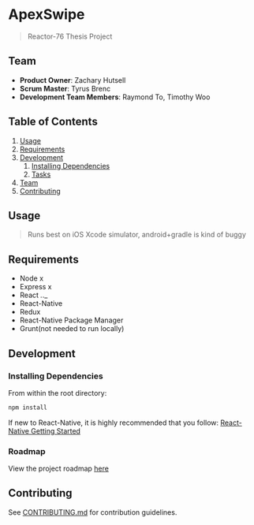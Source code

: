 # ApexSwipe

> Reactor-76 Thesis Project

## Team

  - __Product Owner__: Zachary Hutsell
  - __Scrum Master__: Tyrus Brenc
  - __Development Team Members__: Raymond To, Timothy Woo

## Table of Contents

1. [Usage](#Usage)
1. [Requirements](#requirements)
1. [Development](#development)
    1. [Installing Dependencies](#installing-dependencies)
    1. [Tasks](#tasks)
1. [Team](#team)
1. [Contributing](#contributing)

## Usage

> Runs best on iOS Xcode simulator, android+gradle is kind of buggy

## Requirements

- Node x
- Express x
- React _._._
- React-Native
- Redux
- React-Native Package Manager
- Grunt(not needed to run locally)

## Development

### Installing Dependencies

From within the root directory:

```sh
npm install
```
If new to React-Native, it is highly recommended that you follow:
[React-Native Getting Started](https://facebook.github.io/react-native/docs/getting-started.html)

### Roadmap

View the project roadmap [here](https://github.com/Reactor-76/thesis/issues)


## Contributing

See [CONTRIBUTING.md](CONTRIBUTING.md) for contribution guidelines.
